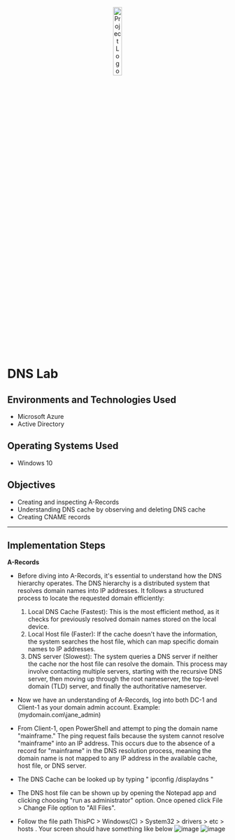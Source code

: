 <p align="center">
  <img src="https://github.com/user-attachments/assets/1554666a-c615-4fde-b915-0890e0964210" alt="Project Logo" width="20%"/>
</p>


# DNS Lab

## **Environments and Technologies Used**
- Microsoft Azure
- Active Directory
  

## **Operating Systems Used**
- Windows 10

## **Objectives**
- Creating and inspecting A-Records
- Understanding DNS cache by observing and deleting DNS cache
- Creating CNAME records

---

## **Implementation Steps**
**A-Records**
- Before diving into A-Records, it's essential to understand how the DNS hierarchy operates. The DNS hierarchy is a distributed system that resolves domain names into IP addresses. It follows a structured process to locate the requested domain efficiently:
  1. Local DNS Cache (Fastest): This is the most efficient method, as it checks for previously resolved domain names stored on the local device.
  2. Local Host file (Faster): If the cache doesn't have the information, the system searches the host file, which can map specific domain names to IP addresses.
  3. DNS server (Slowest): The system queries a DNS server if neither the cache nor the host file can resolve the domain. This process may involve contacting multiple servers, starting with the recursive DNS server, then moving up through the root nameserver, the top-level domain (TLD) server, and finally the authoritative nameserver.
     
- Now we have an understanding of A-Records, log into both DC-1 and Client-1 as your domain admin account. Example: (mydomain.com\jane_admin)
- From Client-1, open PowerShell and attempt to ping the domain name "mainframe." The ping request fails because the system cannot resolve "mainframe" into an IP address. This occurs due to the absence of a record for "mainframe" in the DNS resolution process, meaning the domain name is not mapped to any IP address in the available cache, host file, or DNS server.
- The DNS Cache can be looked up by typing " ipconfig /displaydns "
-  The DNS host file can be shown up by opening the Notepad app and clicking choosing  "run as administrator" option. Once opened click File > Change File option to "All Files".
- Follow the file path ThisPC > Windows(C) > System32 > drivers > etc > hosts . Your screen should have something like below
  ![image](https://github.com/user-attachments/assets/855fe643-b143-40fa-9fc5-97ecb94d8342)
  ![image](https://github.com/user-attachments/assets/a4e2395a-c1b3-4ffb-bae4-511fa7b0cd17)
  





